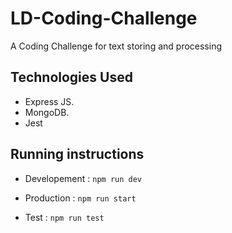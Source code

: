 # LD-Coding-Challenge

A Coding Challenge for text storing and processing

## Technologies Used

- Express JS.
- MongoDB.
- Jest

## Running instructions

- Developement : 
    `npm run dev`

- Production : 
    `npm run start`

- Test : 
    `npm run test`
